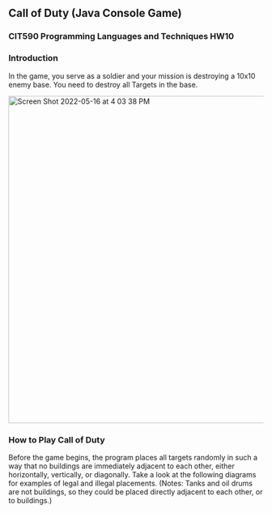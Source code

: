 ## Call of Duty (Java Console Game)
### CIT590 Programming Languages and Techniques HW10


### Introduction
In the game, you serve as a soldier and your mission is destroying a 10x10 enemy base. You need to destroy all Targets in the base.

<img width="646" alt="Screen Shot 2022-05-16 at 4 03 38 PM" src="https://user-images.githubusercontent.com/97498760/168673243-ce84e954-730b-43cb-9e9c-8505af10d0ad.png">

### How to Play Call of Duty
Before the game begins, the program places all targets randomly in such a way that no buildings are immediately adjacent to each other, either horizontally, vertically, or diagonally. Take a look at the following diagrams for examples of legal and illegal placements. (Notes: Tanks and oil drums are not buildings, so they could be placed directly adjacent to each other, or to buildings.)



